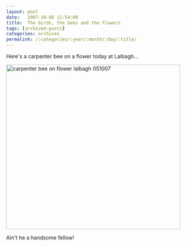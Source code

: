```yaml
---
layout: post
date:	2007-10-06 11:54:00
title:  The birds, the bees and the flowers
tags: [archived-posts]
categories: archives
permalink: /:categories/:year/:month/:day/:title/
---
```

Here's a carpenter bee on a flower today at Lalbagh...


<a href="http://www.flickr.com/photos/14175484@N04/1493833531/" title="Photo Sharing"><img src="http://farm3.static.flickr.com/2345/1493833531_31cbcf9cc9_o.jpg" width="468" height="442" alt="carpenter bee on flower lalbagh 051007" /></a>


Ain't he a handsome fellow!
